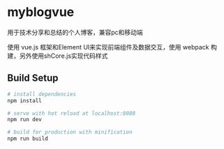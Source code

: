 # myblogvue

用于技术分享和总结的个人博客，兼容pc和移动端

使用 vue.js 框架和Element UI来实现前端组件及数据交互，使用 webpack 构建，另外使用shCore.js实现代码样式



## Build Setup

``` bash
# install dependencies
npm install

# serve with hot reload at localhost:8080
npm run dev

# build for production with minification
npm run build

```



